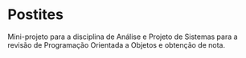 # Postites

Mini-projeto para a disciplina de Análise e Projeto de Sistemas para a revisão
de Programação Orientada a Objetos e obtenção de nota.

